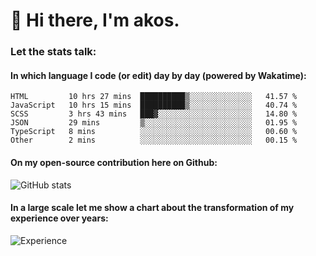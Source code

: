 # 👋 Hi there, I'm akos. 


### Let the stats talk:


#### In which language I code (or edit) day by day (powered by Wakatime): 

<!--START_SECTION:waka-->

```text
HTML         10 hrs 27 mins  ██████████▒░░░░░░░░░░░░░░   41.57 %
JavaScript   10 hrs 15 mins  ██████████▒░░░░░░░░░░░░░░   40.74 %
SCSS         3 hrs 43 mins   ███▓░░░░░░░░░░░░░░░░░░░░░   14.80 %
JSON         29 mins         ▒░░░░░░░░░░░░░░░░░░░░░░░░   01.95 %
TypeScript   8 mins          ░░░░░░░░░░░░░░░░░░░░░░░░░   00.60 %
Other        2 mins          ░░░░░░░░░░░░░░░░░░░░░░░░░   00.15 %
```

<!--END_SECTION:waka-->

#### On my open-source contribution here on Github:
 
![GitHub stats](https://github-readme-stats.vercel.app/api?username=akosbalasko)

#### In a large scale let me show a chart about the transformation of my experience over years:   

![Experience](https://cr-skills-chart-widget.azurewebsites.net/api/api?username=akosbalasko)
